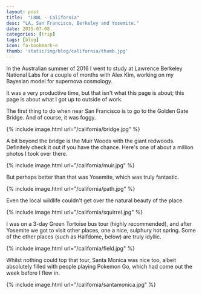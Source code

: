 ```yaml
---
layout: post
title:  "LBNL - California"
desc: "LA, San Francisco, Berkeley and Yosemite."
date: 2015-07-08
categories: [trip]
tags: [blog]
icon: fa-bookmark-o
thumb: 'static/img/blog/california/thumb.jpg'
---
```


In the Australian summer of 2016 I went to study at
Lawrence Berkeley National Labs for a couple of months with Alex
Kim, working on my Bayesian model for supernova cosmology.

It was a very productive time, but that isn't what this page is about;
this page is about what I got up to outside of work.

The first thing to do when near San Francisco is to go to 
the Golden Gate Bridge. And of course, it was foggy.

{% include image.html url="/california/bridge.jpg"  %}

A bit beyond the bridge is the Muir Woods with the giant redwoods.
Definitely check it out if you have the chance. Here's one of about a
million photos I took over there.

{% include image.html url="/california/muir.jpg"  %}

But perhaps better than that was Yosemite, which was
truly fantastic.

{% include image.html url="/california/path.jpg"  %}

Even the local wildlife couldn't get over the natural beauty
of the place.

{% include image.html url="/california/squirrel.jpg"  %}

I was on a 3-day Green Tortoise bus tour (highly recommended), and
after Yosemite we got to visit other places, one a nice, sulphury hot 
spring. Some of the other places (such as Halfdome, below) are truly 
idyllic.

{% include image.html url="/california/field.jpg"  %}

Whilst nothing could top that tour, Santa Monica was nice too,
albeit absolutely filled with people playing Pokemon Go, which had
come out the week before I flew in.

{% include image.html url="/california/santamonica.jpg"  %}

